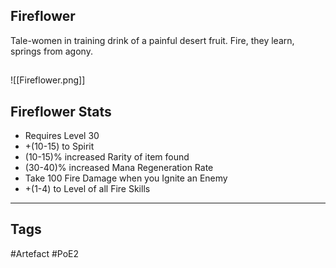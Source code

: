 ## Fireflower
Tale-women in training drink of a painful desert fruit.
Fire, they learn, springs from agony.
##
![[Fireflower.png]]
## Fireflower Stats
- Requires Level 30
- +(10-15) to Spirit
- (10-15)% increased Rarity of item found
- (30-40)% increased Mana Regeneration Rate
- Take 100 Fire Damage when you Ignite an Enemy
- +(1-4) to Level of all Fire Skills


---
## Tags
#Artefact
#PoE2